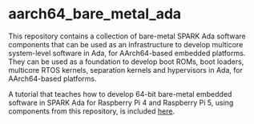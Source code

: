 # aarch64_bare_metal_ada

This repository contains a collection of bare-metal SPARK Ada software components
that can be used as an infrastructure to develop multicore system-level software
in Ada, for AArch64-based embedded platforms. They can be used as a foundation to
develop boot ROMs, boot loaders, multicore RTOS kernels, separation kernels and
hypervisors in Ada, for AArch64-based platforms.

A tutorial that teaches how to develop 64-bit bare-metal embedded software in SPARK Ada for Raspberry Pi 4 and Raspberry Pi 5, using components from this repository, is included [here](docs/tutorial.md).
